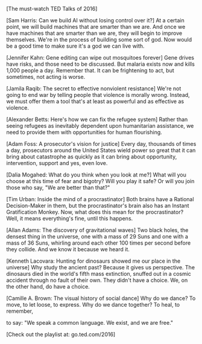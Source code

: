 
[The must-watch TED Talks of 2016]

[Sam Harris: Can we build AI
without losing control over it?]
At a certain point,
we will build machines
that are smarter than we are.
And once we have machines
that are smarter than we are,
they will begin to improve themselves.
We&#39;re in the process
of building some sort of god.
Now would be a good time
to make sure it&#39;s a god we can live with.

[Jennifer Kahn: Gene editing
can wipe out mosquitoes forever]
Gene drives have risks,
and those need to be discussed.
But malaria exists now
and kills 1,000 people a day.
Remember that.
It can be frightening to act,
but sometimes, not acting is worse.

[Jamila Raqib: The secret
to effective nonviolent resistance]
We&#39;re not going to end war
by telling people
that violence is morally wrong.
Instead, we must offer them a tool
that&#39;s at least as powerful
and as effective as violence.

[Alexander Betts: Here&#39;s how
we can fix the refugee system]
Rather than seeing refugees
as inevitably dependent
upon humanitarian assistance,
we need to provide them
with opportunities for human flourishing.

[Adam Foss: A prosecutor&#39;s vision for justice]
Every day, thousands of times a day,
prosecutors around the United States
wield power so great
that it can bring about catastrophe
as quickly as it can bring about
opportunity, intervention, support
and yes, even love.

[Dalia Mogahed: What do you think
when you look at me?]
What will you choose
at this time of fear and bigotry?
Will you play it safe?
Or will you join those who say,
&quot;We are better than that?&quot;

[Tim Urban: Inside the mind
of a procrastinator]
Both brains have a Rational
Decision-Maker in them,
but the procrastinator&#39;s brain
also has an Instant Gratification Monkey.
Now, what does this mean
for the procrastinator?
Well, it means everything&#39;s fine,
until this happens.

[Allan Adams: The discovery
of gravitational waves]
Two black holes,
the densest thing in the universe,
one with a mass of 29 Suns
and one with a mass of 36 Suns,
whirling around each other
100 times per second before they collide.
And we know it because we heard it.

[Kenneth Lacovara: Hunting for dinosaurs
showed me our place in the universe]
Why study the ancient past?
Because it gives us perspective.
The dinosaurs died
in the world&#39;s fifth mass extinction,
snuffed out in a cosmic accident
through no fault of their own.
They didn&#39;t have a choice.
We, on the other hand, do have a choice.

[Camille A. Brown: The visual
history of social dance]
Why do we dance?
To move, to let loose, to express.
Why do we dance together?
To heal, to remember,

to say: &quot;We speak a common language.
We exist, and we are free.&quot;

[Check out the playlist at:
go.ted.com/2016]
